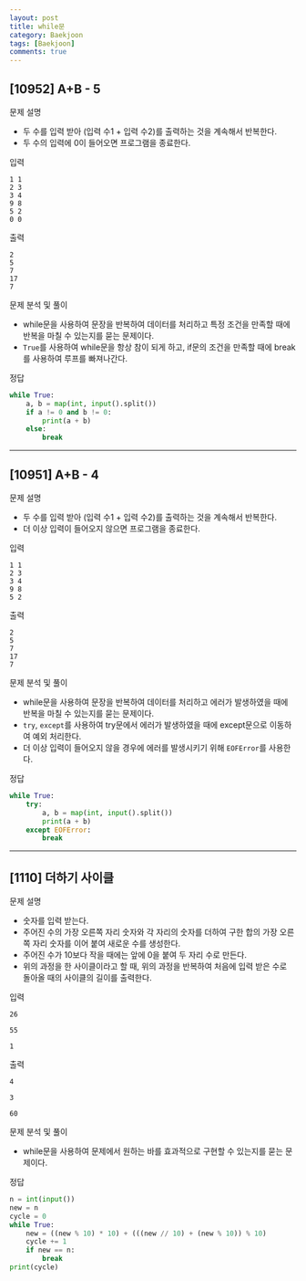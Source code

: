 ```yaml
---
layout: post
title: while문
category: Baekjoon
tags: [Baekjoon]
comments: true
---
```


## [10952] A+B - 5

문제 설명
- 두 수를 입력 받아 (입력 수1 + 입력 수2)를 출력하는 것을 계속해서 반복한다.
- 두 수의 입력에 0이 들어오면 프로그램을 종료한다.

입력
```
1 1
2 3
3 4
9 8
5 2
0 0
```

출력
```
2
5
7
17
7
```

문제 분석 및 풀이
- while문을 사용하여 문장을 반복하여 데이터를 처리하고 특정 조건을 만족할 때에 반복을 마칠 수 있는지를 묻는 문제이다.
- `True`를 사용하여 while문을 항상 참이 되게 하고, if문의 조건을 만족할 때에 break를 사용하여 루프를 빠져나간다.

정답
```python
while True:
    a, b = map(int, input().split())
    if a != 0 and b != 0:
        print(a + b)
    else:
        break
```

---

## [10951] A+B - 4

문제 설명
- 두 수를 입력 받아 (입력 수1 + 입력 수2)를 출력하는 것을 계속해서 반복한다.
- 더 이상 입력이 들어오지 않으면 프로그램을 종료한다.

입력
```
1 1
2 3
3 4
9 8
5 2
```

출력
```
2
5
7
17
7
```

문제 분석 및 풀이
- while문을 사용하여 문장을 반복하여 데이터를 처리하고 에러가 발생하였을 때에 반복을 마칠 수 있는지를 묻는 문제이다.
- `try`, `except`를 사용하여 try문에서 에러가 발생하였을 때에 except문으로 이동하여 예외 처리한다.
- 더 이상 입력이 들어오지 않을 경우에 에러를 발생시키기 위해 `EOFError`를 사용한다.

정답
```python
while True:
    try:
        a, b = map(int, input().split())
        print(a + b)
    except EOFError:
        break
```

---

## [1110] 더하기 사이클

문제 설명
- 숫자를 입력 받는다.
- 주어진 수의 가장 오른쪽 자리 숫자와 각 자리의 숫자를 더하여 구한 합의 가장 오른쪽 자리 숫자를 이어 붙여 새로운 수를 생성한다.
- 주어진 수가 10보다 작을 때에는 앞에 0을 붙여 두 자리 수로 만든다.
- 위의 과정을 한 사이클이라고 할 때, 위의 과정을 반복하여 처음에 입력 받은 수로 돌아올 때의 사이클의 길이를 출력한다.

입력
```
26
```
```
55
```
```
1
```

출력
```
4
```
```
3
```
```
60
```

문제 분석 및 풀이
- while문을 사용하여 문제에서 원하는 바를 효과적으로 구현할 수 있는지를 묻는 문제이다.

정답
```python
n = int(input())
new = n
cycle = 0
while True:
    new = ((new % 10) * 10) + (((new // 10) + (new % 10)) % 10)
    cycle += 1
    if new == n:
        break
print(cycle)
```

